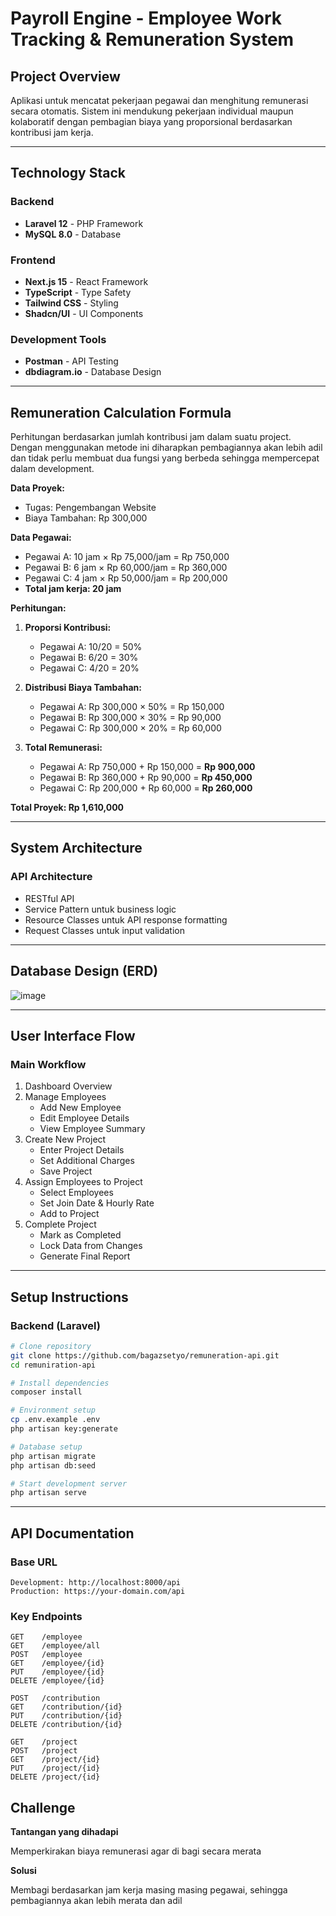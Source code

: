 # Payroll Engine - Employee Work Tracking & Remuneration System

## Project Overview

Aplikasi untuk mencatat pekerjaan pegawai dan menghitung remunerasi secara otomatis. Sistem ini mendukung pekerjaan individual maupun kolaboratif dengan pembagian biaya yang proporsional berdasarkan kontribusi jam kerja.

---

## Technology Stack

### Backend
- **Laravel 12** - PHP Framework
- **MySQL 8.0** - Database

### Frontend
- **Next.js 15** - React Framework
- **TypeScript** - Type Safety
- **Tailwind CSS** - Styling
- **Shadcn/UI** - UI Components

### Development Tools
- **Postman** - API Testing
- **dbdiagram.io** - Database Design

---

## Remuneration Calculation Formula

Perhitungan berdasarkan jumlah kontribusi jam dalam suatu project. Dengan menggunakan metode ini diharapkan pembagiannya akan lebih adil dan tidak perlu membuat dua fungsi yang berbeda sehingga mempercepat dalam development.

**Data Proyek:**
- Tugas: Pengembangan Website
- Biaya Tambahan: Rp 300,000

**Data Pegawai:**
- Pegawai A: 10 jam × Rp 75,000/jam = Rp 750,000
- Pegawai B: 6 jam × Rp 60,000/jam = Rp 360,000
- Pegawai C: 4 jam × Rp 50,000/jam = Rp 200,000
- **Total jam kerja: 20 jam**

**Perhitungan:**

1. **Proporsi Kontribusi:**
    - Pegawai A: 10/20 = 50%
    - Pegawai B: 6/20 = 30%
    - Pegawai C: 4/20 = 20%

2. **Distribusi Biaya Tambahan:**
    - Pegawai A: Rp 300,000 × 50% = Rp 150,000
    - Pegawai B: Rp 300,000 × 30% = Rp 90,000
    - Pegawai C: Rp 300,000 × 20% = Rp 60,000

3. **Total Remunerasi:**
    - Pegawai A: Rp 750,000 + Rp 150,000 = **Rp 900,000**
    - Pegawai B: Rp 360,000 + Rp 90,000 = **Rp 450,000**
    - Pegawai C: Rp 200,000 + Rp 60,000 = **Rp 260,000**

**Total Proyek: Rp 1,610,000**

---

## System Architecture

### API Architecture
- RESTful API
- Service Pattern untuk business logic
- Resource Classes untuk API response formatting
- Request Classes untuk input validation

---

## Database Design (ERD)
![image](https://github.com/bagazsetyo/remuneration/blob/main/public/erd.PNG)

---

## User Interface Flow

### Main Workflow

1. Dashboard Overview
2. Manage Employees
    - Add New Employee
    - Edit Employee Details
    - View Employee Summary
3. Create New Project
    - Enter Project Details
    - Set Additional Charges
    - Save Project
4. Assign Employees to Project
    - Select Employees
    - Set Join Date & Hourly Rate
    - Add to Project
5. Complete Project
    - Mark as Completed
    - Lock Data from Changes
    - Generate Final Report

---

## Setup Instructions

### Backend (Laravel)
```bash
# Clone repository
git clone https://github.com/bagazsetyo/remuneration-api.git
cd remuniration-api

# Install dependencies
composer install

# Environment setup
cp .env.example .env
php artisan key:generate

# Database setup
php artisan migrate
php artisan db:seed

# Start development server
php artisan serve
```

---

## API Documentation

### Base URL
```
Development: http://localhost:8000/api
Production: https://your-domain.com/api
```

### Key Endpoints
```
GET    /employee
GET    /employee/all              
POST   /employee       
GET    /employee/{id}  
PUT    /employee/{id}  
DELETE /employee/{id}  

POST   /contribution     
GET    /contribution/{id}
PUT    /contribution/{id}
DELETE /contribution/{id}

GET    /project         
POST   /project       
GET    /project/{id}  
PUT    /project/{id}  
DELETE /project/{id}  
```

## Challenge

**Tantangan yang dihadapi**

Memperkirakan biaya remunerasi agar di bagi secara merata

**Solusi**

Membagi berdasarkan jam kerja masing masing pegawai, sehingga pembagiannya akan lebih merata dan adil
